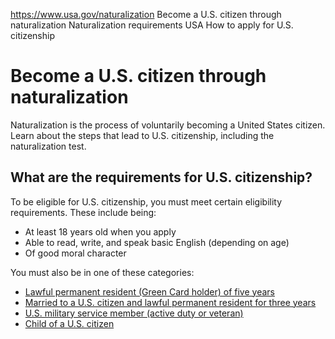 

https://www.usa.gov/naturalization
Become a U.S. citizen through naturalization
Naturalization requirements USA
How to apply for U.S. citizenship

Become a U.S. citizen through naturalization
============================================

Naturalization is the process of voluntarily becoming a United States citizen. Learn about the steps that lead to U.S. citizenship, including the naturalization test.

**What are the requirements for U.S. citizenship?**
---------------------------------------------------

To be eligible for U.S. citizenship, you must meet certain eligibility requirements. These include being:

* At least 18 years old when you apply
* Able to read, write, and speak basic English (depending on age)
* Of good moral character

You must also be in one of these categories:

* [Lawful permanent resident (Green Card holder) of five years](https://www.uscis.gov/citizenship/learn-about-citizenship/citizenship-and-naturalization/i-am-a-lawful-permanent-resident-of-5-years)
* [Married to a U.S. citizen and lawful permanent resident for three years](https://www.uscis.gov/citizenship/learn-about-citizenship/citizenship-and-naturalization/i-am-married-to-a-us-citizen)
* [U.S. military service member (active duty or veteran)](https://www.uscis.gov/military/naturalization-through-military-service)
* [Child of a U.S. citizen](https://www.uscis.gov/citizenship/learn-about-citizenship/i-am-the-child-of-a-us-citizen)
